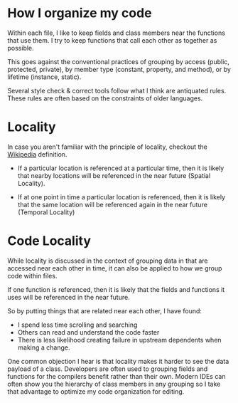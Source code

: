 # How I organize my code
Within each file, I like to keep fields and class members near the functions that use them.  I try to keep functions that call each other as together as possible.

This goes against the conventional practices of grouping by access (public, protected, private), by member type (constant, property, and method), or by lifetime (instance, static).

Several style check & correct tools follow what I think are antiquated rules. These rules are often based on the constraints of older languages.

# Locality
In case you aren't familiar with the principle of locality, checkout the [Wikipedia](http://en.wikipedia.org/wiki/Locality_of_reference)  definition.

- If a particular location is referenced at a particular time, then it is likely that nearby locations will be referenced in the near future (Spatial Locality).

- If at one point in time a particular location is referenced, then it is likely that the same location will be referenced again in the near future (Temporal Locality)

# Code Locality
While locality is discussed in the context of grouping data in that are accessed near each other in time, it can also be applied to how we group code within files.

If one function is referenced, then it is likely that the fields and functions it uses will be referenced in the near future.  

So by putting things that are related near each other, I have found:

- I spend less time scrolling and searching
- Others can read and understand the code faster
- There is less likelihood creating failure in upstream dependents when making a change.

One common objection I hear is that locality makes it harder to see the data payload of a class. Developers are often used to grouping fields and functions for the compilers benefit rather than their own.  Modern IDEs can often show you the hierarchy of class members in any grouping so I take that advantage to optimize my code organization for editing.

